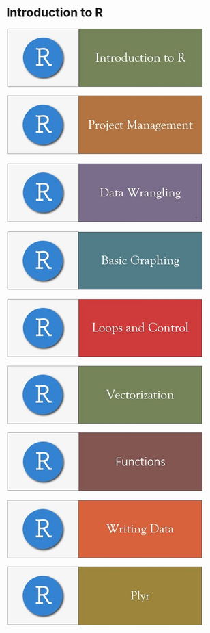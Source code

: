 # Introduction to R

[![Getting Started](../fig/module_1_header.jpg)](https://github.com/mydatastory/r_intro_class/blob/master/_episodes_html/module_1_main.md)

[![Project Mgmt](../fig/module_5_header.jpg)](https://rawcdn.githack.com/mydatastory/r_intro_class/19d5d84e658e9195549a6512a04302b4d8d97622/_episodes_html/project_intro.html)

[![Data Wrangling](../fig/module_2_header.jpg)](https://github.com/mydatastory/r_intro_class/blob/master/_episodes_html/module_2_main.md)

[![Basic Graphs](../fig/module_3_header.jpg)](https://github.com/mydatastory/r_intro_class/blob/master/_episodes_html/module_3_main.md)

[![Loops & Control](../fig/module_4_header.jpg)](https://rawcdn.githack.com/mydatastory/r_intro_class/9a30f2c91e4819aa58296a78258545f2325df8ef/_episodes_html/control_flow.html)

[![Vectorization](../fig/module_6_header.jpg)](https://rawcdn.githack.com/mydatastory/r_intro_class/f5b285a9a3fe4ab5760f7124dbf6210390355ffe/_episodes_html/vectorization.html)

[![Functions](../fig/module_7_header.jpg)](https://rawcdn.githack.com/mydatastory/r_intro_class/0d56a5a7e093b38bbd253ee4eb74965a259b643e/_episodes_html/functions.html)

[![Writing Data](../fig/module_8_header.jpg)](https://rawcdn.githack.com/mydatastory/r_intro_class/a779bcd860668702b6bd6b2d4c4f2acb906d13dc/_episodes_html/writing_data.html)

[![Plyr](../fig/module_9_header.jpg)](https://rawcdn.githack.com/mydatastory/r_intro_class/0c5017c5a253c534b875ec1605f2f29b0bd460a2/_episodes_html/plyr.html)

